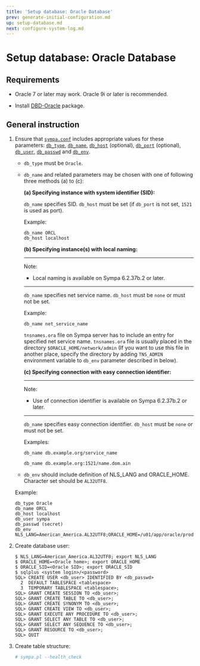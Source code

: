 ```yaml
---
title: 'Setup database: Oracle Database'
prev: generate-initial-configuration.md
up: setup-database.md
next: configure-system-log.md
---
```


Setup database: Oracle Database
===============================

Requirements
------------

  * Oracle 7 or later may work.  Oracle 9i or later is recommended.

  * Install [DBD-Oracle](https://metacpan.org/release/DBD-Oracle) package.

General instruction
-------------------

  1. Ensure that [``sympa.conf``](../layout.md#config) includes appropriate
     values for these parameters:
     [``db_type``](../man/sympa.conf.5.md#db_type),
     [``db_name``](../man/sympa.conf.5.md#db_name),
     [``db_host``](../man/sympa.conf.5.md#db_host) (optional),
     [``db_port``](../man/sympa.conf.5.md#db_port) (optional),
     [``db_user``](../man/sympa.conf.5.md#db_user),
     [``db_passwd``](../man/sympa.conf.5.md#db_passwd) and
     [``db_env``](../man/sympa.conf.5.md#db_env).

       * ``db_type`` must be ``Oracle``.

       * ``db_name`` and related parameters may be chosen with one of
         following three methods (a) to (c):

         **(a) Specifying instance with system identifier (SID):**

         ``db_name`` specifies SID.
         ``db_host`` must be set
         (if ``db_port`` is not set, `1521` is used as port).

         Example:
         ``` code
         db_name ORCL
         db_host localhost
         ```

         **(b) Specifying instance(s) with local naming:**

         ----
         Note:

           * Local naming is available on Sympa 6.2.37b.2 or later.

         ----

         ``db_name`` specifies net service name.
         ``db_host`` must be `none` or must not be set.

         Example:
         ``` code
         db_name net_service_name
         ```

         `tnsnames.ora` file on Sympa server has to include an entry for
         specified net service name.
         `tnsnames.ora` file is usually placed in the directory
         `$ORACLE_HOME/network/admin`
         (If you want to use this file in another place, specify the
         directory by adding `TNS_ADMIN` environment variable to `db_env`
         parameter described in below).

         **(c) Specifying connection with easy connection identifier:**

         ----
         Note:

           * Use of connection identifier is available on
             Sympa 6.2.37b.2 or later.

         ----

         ``db_name`` specifies easy connection identifier.
         ``db_host`` must be `none` or must not be set.

         Examples:
         ``` code
         db_name db.example.org/service_name
         ```
         ``` code
         db_name db.example.org:1521/name.dom.ain
         ```

       * ``db_env`` should include definition of NLS_LANG and ORACLE_HOME.
         Character set should be `AL32UTF8`.

     Example:
     ``` code
     db_type Oracle
     db_name ORCL
     db_host localhost
     db_user sympa
     db_passwd (secret)
     db_env NLS_LANG=American_America.AL32UTF8;ORACLE_HOME=/u01/app/oracle/product/11.2.0/dbhome_1
     ```

  2. Create database user:
     ```
     $ NLS_LANG=American_America.AL32UTF8; export NLS_LANG
     $ ORACLE_HOME=<Oracle home>; export ORACLE_HOME
     $ ORACLE_SID=<Oracle SID>; export ORACLE_SID
     $ sqlplus <system login>/<password>
     SQL> CREATE USER <db_user> IDENTIFIED BY <db_passwd>
       2  DEFAULT TABLESPACE <tablespace>
       3  TEMPORARY TABLESPACE <tablespace>;
     SQL> GRANT CREATE SESSION TO <db_user>;
     SQL> GRANT CREATE TABLE TO <db_user>;
     SQL> GRANT CREATE SYNONYM TO <db_user>;
     SQL> GRANT CREATE VIEW TO <db_user>;
     SQL> GRANT EXECUTE ANY PROCEDURE TO <db_user>;
     SQL> GRANT SELECT ANY TABLE TO <db_user>;
     SQL> GRANT SELECT ANY SEQUENCE TO <db_user>;
     SQL> GRANT RESOURCE TO <db_user>;
     SQL> QUIT
     ```

  3. Create table structure:
     ``` bash
     # sympa.pl --health_check
     ```

